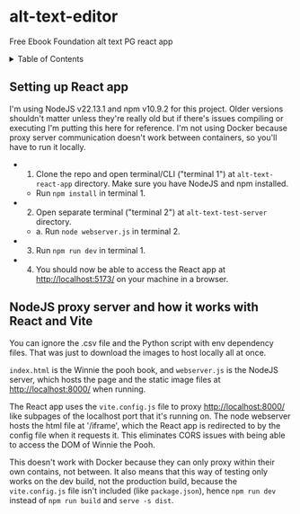 <!-- 
            Things to Discuss:
                Backend Image fetching - url like "https://gutenberg.org/cache/epub/67098/images/" returns HTML file with table
                    - how to access list of images directly?
                    - is this easier through altpoet (or anything other than directly through PG urls?)
                Can do so directly thru <iframe> in prod bc no cross-origin issues, if that's easier
                Prod server = real, dev server = localhost webserver
                Essentially, either: 
                    - pull from backend and update directly, then find corresponding <img> in <iframe> for UI
                    - list all <img> in <iframe>, then connect those to backend using <img> ID number to update
                Using Bootstrap for Component Framework
            Meeting 2:
                Write how to run locally (both react and node server)
                Include API extras and set up integration
                Alert: Alt is empty, are sure you want to submit
                List multiple annotations / alt texts in image subdescription text area
                optional / not pressing: newer elements use <figure> instead of <img> sometimes
                    figure out how to include in list, and also highlight difference

-->

# alt-text-editor
Free Ebook Foundation alt text PG react app

<!-- TABLE OF CONTENTS -->
<details>
  <summary>Table of Contents</summary>
  <ol>
    <li>
      <a href="#setting-up-react-app">Setting up React app</a>
    </li>
    <li>
      <a href="#nodejs-proxy-server-and-how-it-works-with-react-and-vite">NodeJS proxy server and how it works with React and Vite</a>
    </li>
  </ol>
</details>

## Setting up React app

I'm using NodeJS v22.13.1 and npm v10.9.2 for this project. Older versions shouldn't matter unless they're really old but if there's issues compiling or executing I'm putting this here for reference. I'm not using Docker because proxy server communication doesn't work between containers, so you'll have to run it locally. 

- 1. Clone the repo and open terminal/CLI ("terminal 1") at `alt-text-react-app` directory. Make sure you have NodeJS and npm installed.

    - Run `npm install` in terminal 1.

- 2. Open separate terminal ("terminal 2") at `alt-text-test-server` directory.

    - a. Run `node webserver.js` in terminal 2.

- 3. Run `npm run dev` in terminal 1.

- 4. You should now be able to access the React app at [http://localhost:5173/](http://localhost:5173/) on your machine in a browser.

## NodeJS proxy server and how it works with React and Vite

You can ignore the .csv file and the Python script with env dependency files. That was just to download the images to host locally all at once.

`index.html` is the Winnie the pooh book, and `webserver.js` is the NodeJS server, which hosts the page and the static image files at [http://localhost:8000/](http://localhost:8000/) when running. 

The React app uses the `vite.config.js` file to proxy [http://localhost:8000/](http://localhost:8000/) like subpages of the localhost port that it's running on. The node webserver hosts the html file at '/iframe', which the React app is redirected to by the config file when it requests it. This eliminates CORS issues with being able to access the DOM of Winnie the Pooh. 

This doesn't work with Docker because they can only proxy within their own contains, not between. It also means that this way of testing only works on the dev build, not the production build, because the `vite.config.js` file isn't included (like `package.json`), hence `npm run dev` instead of `npm run build` and `serve -s dist`. 

